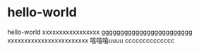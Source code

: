 # hello-world
hello-world
xxxxxxxxxxxxxxxxx
gggggggggggggggggggggggg
xxxxxxxxxxxxxxxxxxxxxxxx
嘻嘻嘻uuuu
cccccccccccccc
